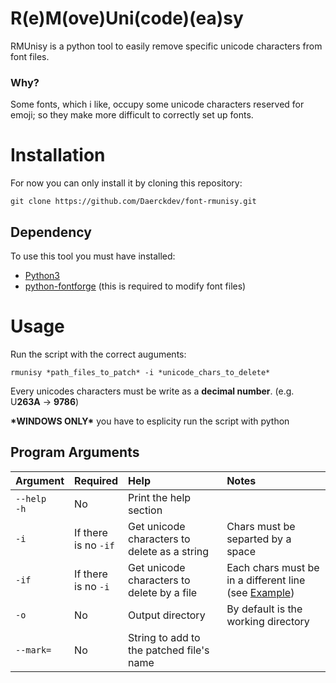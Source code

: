 # R(e)M(ove)Uni(code)(ea)sy

RMUnisy is a python tool to easily remove specific unicode characters from font files.

### Why?

Some fonts, which i like, occupy some unicode characters reserved for emoji;
so they make more difficult to correctly set up fonts.

# Installation

For now you can only install it by cloning this repository:

```
git clone https://github.com/Daerckdev/font-rmunisy.git
```

## Dependency

To use this tool you must have installed:

- [Python3](https://www.python.org/downloads/)
- [python-fontforge](https://github.com/fontforge/fontforge) (this is required to modify font files)

# Usage

Run the script with the correct auguments:

```
rmunisy *path_files_to_patch* -i *unicode_chars_to_delete*
```

Every unicodes characters must be write as a **decimal number**. (e.g. U**263A** -> **9786**)

**\*WINDOWS ONLY\*** you have to esplicity run the script with python

## Program Arguments

| Argument | Required | Help | Notes |
| :--- | :--- | :--- | :--- |
| `--help` <br/>`-h` | No | Print the help section | |
| `-i` | If there <br/>is no `-if` | Get unicode characters to delete as a string | Chars must be separted by a space |
| `-if` | If there <br/>is no `-i` | Get unicode characters to delete by a file | Each chars must be in a different line (see [Example](https://github.com/Daerckdev/font-rmunisy/blob/Master/unicode_exemple.txt)) |
| `-o` | No | Output directory | By default is the working directory |
| `--mark=` | No | String to add to the patched file's name | |

